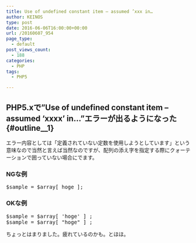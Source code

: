 ```yaml
---
title: Use of undefined constant item – assumed ’xxx in…
author: KEINOS
type: post
date: 2016-06-06T16:00:00+00:00
url: /20160607_954
page_type:
  - default
post_views_count:
  - 188
categories:
  - PHP
tags:
  - PHP5

---
```

## PHP5.xで&#8221;Use of undefined constant item &#8211; assumed &#8216;xxxx&#8217; in&#8230;&#8221;エラーが出るようになった {#outline__1}

<div class="section">
  <p>
    エラー内容としては「定義されていない定数を使用しようとしています」という意味なので当然と言えば当然なのですが、配列の添え字を指定する際にクォーテーションで囲っていない場合にでます。
  </p>
  
  <h3 id="outline__1_1">
    NGな例
  </h3>
  
  <pre>
$sample = $array[ hoge ];
</pre>
  
  <h3 id="outline__1_2">
    OKな例
  </h3>
  
  <pre>
$sample = $array[ 'hoge' ] ;
$sample = $array[ "hoge" ] ;
</pre>
  
  <p>
    ちょっとはまりました。疲れているのかも。とほほ。
  </p>
</div>